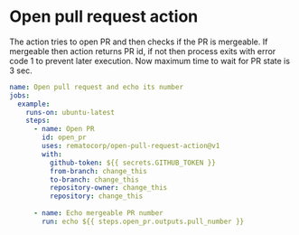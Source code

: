 # Open pull request action


The action tries to open PR and then checks if the PR is mergeable. If mergeable then action returns PR id, if not then process exits with error code 1 to prevent later execution.
Now maximum time to wait for PR state is 3 sec.

```yaml
name: Open pull request and echo its number
jobs:
  example:
    runs-on: ubuntu-latest
    steps:
      - name: Open PR
        id: open_pr
        uses: rematocorp/open-pull-request-action@v1
        with:
          github-token: ${{ secrets.GITHUB_TOKEN }}
          from-branch: change_this
          to-branch: change_this
          repository-owner: change_this
          repository: change_this
          
      - name: Echo mergeable PR number
        run: echo ${{ steps.open_pr.outputs.pull_number }}
    
```
